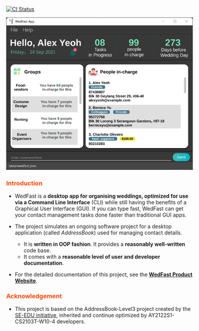 [![CI Status](https://github.com/se-edu/addressbook-level3/workflows/Java%20CI/badge.svg)](https://github.com/se-edu/addressbook-level3/actions)

![Ui](docs/images/Ui.png)

### <span style="color:orangered">Introduction</span>

* WedFast is a **desktop app for organising weddings, optimized for use via a Command Line
  Interface** (CLI) while still having the benefits of a Graphical User Interface (GUI). If you can type
  fast, WedFast can get your contact management tasks done faster than traditional GUI apps.

* The project simulates an ongoing software project for a desktop application (called _AddressBook_) used for managing contact details.
  * It is **written in OOP fashion**. It provides a **reasonably well-written** code base.
  * It comes with a **reasonable level of user and developer documentation**.
* For the detailed documentation of this project, see the **[WedFast Product Website](https://ay2122s1-cs2103t-w10-4.github.io/tp/)**.

### <span style="color:orangered">Acknowledgement</span>
* This project is based on the AddressBook-Level3 project created by the [SE-EDU initiative](https://se-education.org), 
inherited and continue optimized by AY2122S1-CS2103T-W10-4 developers.



